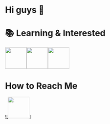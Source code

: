 # Hi guys 🥳



# 📚 Learning & Interested 

<img src="http://berkayyolcu.com/resimler/c.png" width="70" height="70" /><img src="https://i.pinimg.com/originals/32/57/31/325731898416cd08042a1c4e8e884506.png" width="70" height="70" /><img src="https://sinavofisi.com/wp-content/uploads/2021/01/py.png" width="70" height="70" />


# How to Reach Me

[![<img src="https://www.troya-eng.com/wp-content/uploads/2019/04/linkedin.png" width="70" height="70" />]](https://www.linkedin.com/in/muharrem-candan-a840161bb/)














<!--
**MuharremCandan/MuharremCandan** is a ✨ _special_ ✨ repository because its `README.md` (this file) appears on your GitHub profile.

Here are some ideas to get you started:

- 🔭 I’m currently working on ...
- 🌱 I’m currently learning ...
- 👯 I’m looking to collaborate on ...
- 🤔 I’m looking for help with ...
- 💬 Ask me about ...
- 📫 How to reach me: ...
- 😄 Pronouns: ...
- ⚡ Fun fact: ...
-->
